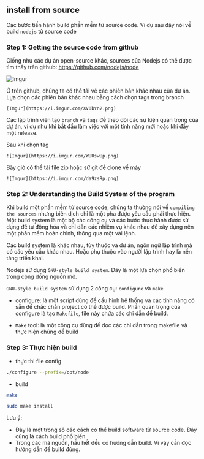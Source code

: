 ## install from source
Các bước tiến hành build phần mềm từ source code. 
Ví dụ sau đây nói về build `nodejs` từ source code

### Step 1: Getting the source code from github
Giống như các dự án open-source khác, sources của Nodejs có thể được tìm thấy trên github: https://github.com/nodejs/node

![Imgur](https://i.imgur.com/46mbVvD.png)
	
Ở trên github, chúng ta có thể tải về các phiên bản khác nhau của dự án. Lựa chọn các phiên bản khác nhau bằng cách chọn tags trong branch

	[Imgur](https://i.imgur.com/XV0bYn2.png)
	
Các lập trình viên tạo `branch` và `tags` để theo dõi các sự kiện quan trọng của dự án, ví dụ như khi bắt đầu làm việc với một tính năng mới hoặc khi đẩy một release.

Sau khi chọn tag

	![Imgur](https://i.imgur.com/WUUswUp.png)
	
Bây giờ có thể tải file zip hoặc sử git để clone về máy

	![Imgur](https://i.imgur.com/da9zsRp.png)
	
### Step 2: Understanding the Build System of the program
Khi build một phần mềm từ source code, chúng ta thường nói về `compiling the sources` nhưng biên dịch chỉ là một pha được yêu cầu phải thực hiện. Một build system là một bộ các công cụ và các bước thực hành được sử dụng để tự động hóa và chỉ dẫn các nhiệm vụ khác nhau để xây dựng nên một phần mềm hoàn chỉnh, thông qua một vài lệnh.

Các build system là khác nhau, tùy thuộc và dự án, ngôn ngữ lập trình mà có các yêu cầu khác nhau. Hoặc phụ thuộc vào người lập trình hay là nền tảng triển khai.

Nodejs sử dụng `GNU-style build system`. Đây là một lựa chọn phổ biến trong cộng đồng nguồn mở.

`GNU-style build system` sử dụng 2 công cụ: `configure` và `make`

- configure: là một script dùng để cấu hình hệ thống và các tính năng có sẵn để chắc chắn project có thể được build. Phần quan trọng của configure là tạo `Makefile`, file này chứa các chỉ dẫn để build.

- `Make` tool: là một công cụ dùng để đọc các chỉ dẫn trong makefile và thực hiện chúng để build

### Step 3: Thực hiện build
- thực thi file config

```sh
./configure --prefix=/opt/node
```

- build

```sh
make

sudo make install
```

Lưu ý:
- Đây là một trong số các cách có thể build software từ source code. Đây cũng là cách build phổ biến
- Trong các mã nguồn, hầu hết đều có hướng dẫn build. Vì vậy cần đọc hướng dẫn để build đúng.
